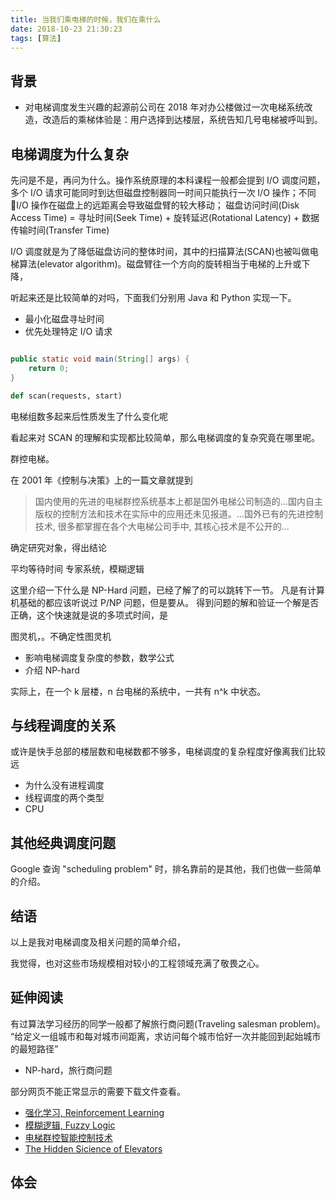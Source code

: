 ```yaml
---
title: 当我们乘电梯的时候，我们在乘什么
date: 2018-10-23 21:30:23
tags: [算法]
---
```


## 背景
- 对电梯调度发生兴趣的起源前公司在 2018 年对办公楼做过一次电梯系统改造，改造后的乘梯体验是：用户选择到达楼层，系统告知几号电梯被呼叫到。


## 电梯调度为什么复杂

先问是不是，再问为什么。操作系统原理的本科课程一般都会提到 I/O 调度问题，多个 I/O 请求可能同时到达但磁盘控制器同一时间只能执行一次 I/O 操作；不同 I/O 操作在磁盘上的远距离会导致磁盘臂的较大移动；
磁盘访问时间(Disk Access Time) = 寻址时间(Seek Time) + 旋转延迟(Rotational Latency) + 数据传输时间(Transfer Time)
<!-- more -->  

I/O 调度就是为了降低磁盘访问的整体时间，其中的扫描算法(SCAN)也被叫做电梯算法(elevator algorithm)。磁盘臂往一个方向的旋转相当于电梯的上升或下降，

听起来还是比较简单的对吗，下面我们分别用 Java 和 Python 实现一下。


- 最小化磁盘寻址时间
- 优先处理特定 I/O 请求


```java

public static void main(String[] args) {
    return 0;
}

```

```python
def scan(requests, start)
```

电梯组数多起来后性质发生了什么变化呢

看起来对 SCAN 的理解和实现都比较简单，那么电梯调度的复杂究竟在哪里呢。


群控电梯。


在 2001 年《控制与决策》上的一篇文章就提到
> 国内使用的先进的电梯群控系统基本上都是国外电梯公司制造的...国内自主版权的控制方法和技术在实际中的应用还未见报道。...国外已有的先进控制技术, 很多都掌握在各个大电梯公司手中, 其核心技术是不公开的...

确定研究对象，得出结论

平均等待时间
专家系统，模糊逻辑

这里介绍一下什么是 NP-Hard 问题，已经了解了的可以跳转下一节。
凡是有计算机基础的都应该听说过 P/NP 问题，但是要从。
得到问题的解和验证一个解是否正确，这个快速就是说的多项式时间，是

图灵机，。不确定性图灵机

- 影响电梯调度复杂度的参数，数学公式
- 介绍 NP-hard

实际上，在一个 k 层楼，n 台电梯的系统中，一共有 n^k 中状态。


## 与线程调度的关系
或许是快手总部的楼层数和电梯数都不够多，电梯调度的复杂程度好像离我们比较远
- 为什么没有进程调度
- 线程调度的两个类型
- CPU 

## 其他经典调度问题
Google 查询 "scheduling problem" 时，排名靠前的是其他，我们也做一些简单的介绍。


## 结语

以上是我对电梯调度及相关问题的简单介绍，

我觉得，也对这些市场规模相对较小的工程领域充满了敬畏之心。

## 延伸阅读

有过算法学习经历的同学一般都了解旅行商问题(Traveling salesman problem)。
“给定义一组城市和每对城市间距离，求访问每个城市恰好一次并能回到起始城市的最短路径”

- NP-hard，旅行商问题

部分网页不能正常显示的需要下载文件查看。

- [强化学习, Reinforcement Learning](https://drive.google.com/file/d/1a9F0dGzohxAU0OiXLCu77gTD6DJwmf1e/view?usp=sharing)
- [模糊逻辑, Fuzzy Logic](https://drive.google.com/file/d/1BCGN_IMmab_jJVei_2Y7ifakdCpofden/view?usp=sharing)
- [电梯群控智能控制技术](https://drive.google.com/file/d/19wrNXffun3s9agcgZxlLMGmVoFCTuRfb/view?usp=sharing)
- [The Hidden Sicience of Elevators]()





## 体会






